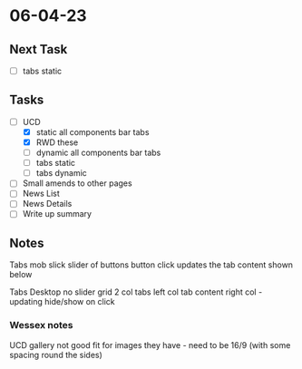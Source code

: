 # 06-04-23

## Next Task
   - [ ] tabs static

## Tasks
- [ ] UCD
  - [x] static all components bar tabs
  - [x] RWD these
  - [ ] dynamic all components bar tabs
  - [ ] tabs static
  - [ ] tabs dynamic

- [ ] Small amends to other pages
- [ ] News List
- [ ] News Details
- [ ] Write up summary

## Notes

Tabs mob
slick slider of buttons
button click updates the tab content shown below

Tabs Desktop
no slider
grid 2 col
tabs left col
tab content right col - updating hide/show on click


### Wessex notes
UCD gallery not good fit for images they have - need to be 16/9 (with some spacing round the sides)